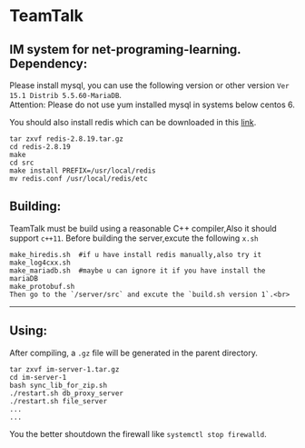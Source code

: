 # TeamTalk
IM system for net-programing-learning.<br>
Dependency:
-----------
Please install mysql, you can use the following version or other version `Ver 15.1 Distrib 5.5.60-MariaDB`.<br>
Attention: Please do not use yum installed mysql in systems below centos 6.

You should also install redis which can be downloaded in this [link](https://redis.io/download).<br>
```
tar zxvf redis-2.8.19.tar.gz
cd redis-2.8.19
make
cd src
make install PREFIX=/usr/local/redis
mv redis.conf /usr/local/redis/etc
```

Building:
---------
TeamTalk must be build using  a reasonable C++ compiler,Also it should support `c++11`.
Before building the server,excute the following `x.sh`
```
make_hiredis.sh  #if u have install redis manually,also try it
make_log4cxx.sh
make_mariadb.sh  #maybe u can ignore it if you have install the mariaDB
make_protobuf.sh
Then go to the `/server/src` and excute the `build.sh version 1`.<br>
```
-----------------------------------------------------------------------
Using:
------
After compiling, a `.gz` file will be generated in the parent directory.
```
tar zxvf im-server-1.tar.gz
cd im-server-1
bash sync_lib_for_zip.sh
./restart.sh db_proxy_server
./restart.sh file_server
...
...
```
You the better shoutdown the firewall like `systemctl stop firewalld`.

